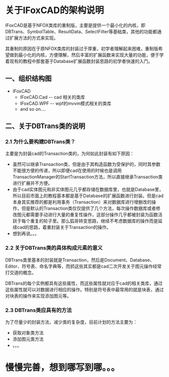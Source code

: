 # 关于IFoxCAD的架构说明

IFoxCAD是基于NFOX类库的重制版，主要是提供一个最小化的内核，即DBTrans、SymbolTable、ResultData、SelectFilter等基础类，其他的功能都通过扩展方法的方式来实现。

其重制的原因在于原NFOX类库的封装过于厚重，初学者理解起来困难，重制版希望做到最小化的内核，方便理解，然后丰富的扩展函数来实现大量的功能，便于学着现有的教程中那套基于Database扩展函数封装思路的初学者快速的入门。

## 一、组织结构图

- IFoxCAD
  - IFoxCAD.Cad -- cad 相关的类库
  - IFoxCAD.WPF -- wpf的mvvm模式相关的类库
  - and so on....

## 二、关于DBTrans类的说明

### 2.1 为什么要构建DBTrans类？

主要是为封装cad的Transaction类的，为何如此封装有如下原因：

- 虽然可以继承Transaction类，但是由于其构造函数为受保护的，同时其参数不能很方便的传递，所以即便cad在使用的时候也是调用TransactionManager的StartTransaction方法，所以直接继承Transaction类进行扩展并不方便。
- 由于cad实体图元和非实体图元几乎都存储在数据库里，也就是Database里，所以目前市面上的教程基本都是基于Database的扩展函数进行封装。但是cad本身其实推荐的都是利用事务（Transaction）来对数据库进行增删改的操作，但是默认的Transaction类仅仅提供了几个方法，每次操作数据库或者修改图元都需要手动进行大量的重复性操作，这部分操作几乎都被封装为函数活跃于每个重复的轮子里。那么狐哥转变思路，继续不考虑数据库的操作而是延续cad的思路，着重封装关于Transaction的操作。
- 想到再说。。。

### 2.2 关于DBTrans类的具体构成元素的意义

DBTrans类里基本的封装就是Transaction，然后是Document、Database、Editor、符号表、命名字典等，而抓这些其实都是cad二次开发关于图元操作经常打交道的概念。

DBTrans的每个实例都具有这些属性，而这些属性就对应于cad的相关类库，通过这些属性就可以对数据进行相应的操作。特别是符号表中最常用的就是块表，通过对块表的操作来实现添加图元等。

### 2.3 DBTrans类应具有的方法

为了尽量少的封装方法，减少类的复杂度，目前计划的方法主要为：

- 获取对象类方法
- 添加图元类方法
- 。。。



# 慢慢完善，想到哪写到哪。。。









